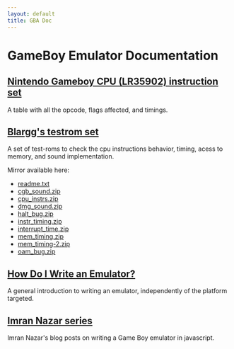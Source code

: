 ```yaml
---
layout: default
title: GBA Doc
---
```


GameBoy Emulator Documentation
==============================

[Nintendo Gameboy CPU (LR35902) instruction set](gameboy-opcodes.html)
----------------------------------------------

A table with all the opcode, flags affected, and timings.

[Blargg's testrom set](http://gbdev.gg8.se/wiki/articles/Test_ROMs)
--------------------

A set of test-roms to check the cpu instructions behavior, timing,
acess to memory, and sound implementation.

Mirror available here:

  * [readme.txt](./data/blargg/readme.txt)
  * [cgb_sound.zip](data/blargg/cgb_sound.zip)
  * [cpu_instrs.zip](data/blargg/cpu_instrs.zip)
  * [dmg_sound.zip](data/blargg/dmg_sound.zip)
  * [halt_bug.zip](data/blargg/halt_bug.zip)
  * [instr_timing.zip](data/blargg/instr_timing.zip)
  * [interrupt_time.zip](data/blargg/interrupt_time.zip)
  * [mem_timing.zip](data/blargg/mem_timing.zip)
  * [mem_timing-2.zip](data/blargg/mem_timing-2.zip)
  * [oam_bug.zip](data/blargg/oam_bug.zip)

[How Do I Write an Emulator?](http://www.atarihq.com/danb/files/emu_vol1.txt)
---------------------------

A general introduction to writing an emulator,
independently of the platform targeted.

[Imran Nazar series](http://imrannazar.com/GameBoy-Emulation-in-JavaScript:-The-CPU)
------------------

Imran Nazar's blog posts on writing a Game Boy emulator in javascript.

